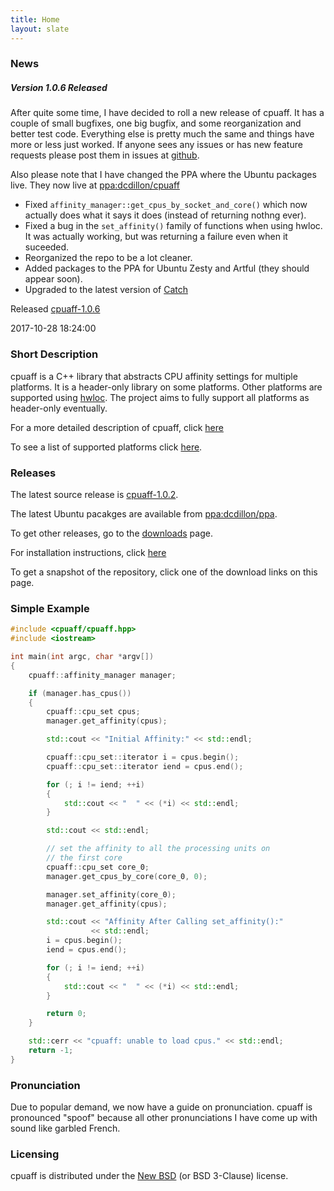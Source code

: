 ```yaml
---
title: Home
layout: slate
---
```


### News

##### Version 1.0.6 Released

After quite some time, I have decided to roll a new release of cpuaff.
It has a couple of small bugfixes, one big bugfix, and some reorganization
and better test code.  Everything else is pretty much the same and things
have more or less just worked.  If anyone sees any issues or has new
feature requests please post them in issues at
[github](https://github.com/dcdillon/cpuaff).

Also please note that I have changed the PPA where the Ubuntu packages live.
They now live at [ppa:dcdillon/cpuaff](https://launchpad.net/~dcdillon/+archive/ubuntu/cpuaff)

* Fixed `affinity_manager::get_cpus_by_socket_and_core()` which now actually
  does what it says it does (instead of returning nothng ever).
* Fixed a bug in the `set_affinity()` family of functions when using hwloc.
  It was actually working, but was returning a failure even when it suceeded.
* Reorganized the repo to be a lot cleaner.
* Added packages to the PPA for Ubuntu Zesty and Artful (they should appear soon).
* Upgraded to the latest version of [Catch](https://github.com/philsquared/catch)

Released [cpuaff-1.0.6](releases/cpuaff-1.0.6.tar.gz)

2017-10-28 18:24:00

### Short Description

cpuaff is a C++ library that abstracts CPU affinity settings for multiple platforms.  It is a header-only library on some platforms.  Other platforms are supported using [hwloc](http://www.open-mpi.org/projects/hwloc/).  The project aims to fully support all platforms as header-only eventually.

For a more detailed description of cpuaff, click [here](details.html)

To see a list of supported platforms click [here](supported_platforms.html).

### Releases

The latest source release is [cpuaff-1.0.2](releases/cpuaff-1.0.2.tar.gz).

The latest Ubuntu pacakges are available from [ppa:dcdillon/ppa](https://launchpad.net/~dcdillon/+archive/ubuntu/ppa).

To get other releases, go to the [downloads](downloads.html) page.

For installation instructions, click [here](installation.html)

To get a snapshot of the repository, click one of the download links on this page.

### Simple Example

``` cpp
#include <cpuaff/cpuaff.hpp>
#include <iostream>

int main(int argc, char *argv[])
{
    cpuaff::affinity_manager manager;

    if (manager.has_cpus())
    {
        cpuaff::cpu_set cpus;
        manager.get_affinity(cpus);

        std::cout << "Initial Affinity:" << std::endl;

        cpuaff::cpu_set::iterator i = cpus.begin();
        cpuaff::cpu_set::iterator iend = cpus.end();

        for (; i != iend; ++i)
        {
            std::cout << "  " << (*i) << std::endl;
        }

        std::cout << std::endl;

        // set the affinity to all the processing units on
        // the first core
        cpuaff::cpu_set core_0;
        manager.get_cpus_by_core(core_0, 0);

        manager.set_affinity(core_0);
        manager.get_affinity(cpus);

        std::cout << "Affinity After Calling set_affinity():"
                  << std::endl;
        i = cpus.begin();
        iend = cpus.end();

        for (; i != iend; ++i)
        {
            std::cout << "  " << (*i) << std::endl;
        }

        return 0;
    }

    std::cerr << "cpuaff: unable to load cpus." << std::endl;
    return -1;
}
```

### Pronunciation

Due to popular demand, we now have a guide on pronunciation.  cpuaff is pronounced "spoof" because all other pronunciations I have come up with sound like garbled French.

### Licensing

cpuaff is distributed under the [New BSD](http://opensource.org/licenses/BSD-3-Clause) (or BSD 3-Clause) license.
